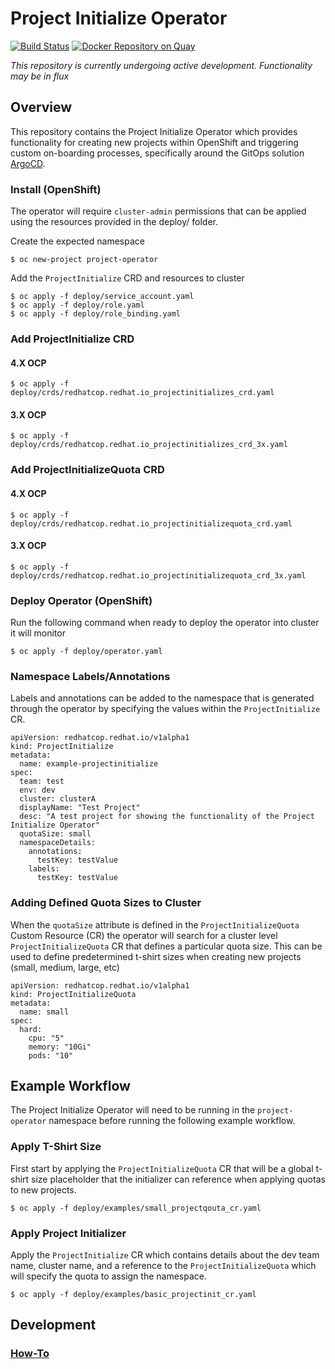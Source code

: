 Project Initialize Operator
========================================

[![Build Status](https://github.com/redhat-cop/project-initialize-operator/workflows/project-initialize-operator/badge.svg?branch=master)](https://github.com/redhat-cop/project-initialize-operator/actions?workflow=project-initialize-operator)
 [![Docker Repository on Quay](https://quay.io/repository/redhat-cop/project-initialize-operator/status "Docker Repository on Quay")](https://quay.io/repository/redhat-cop/project-initialize-operator)

_This repository is currently undergoing active development. Functionality may be in flux_

## Overview
This repository contains the Project Initialize Operator which provides functionality for creating new projects within OpenShift and triggering custom on-boarding processes, specifically around the GitOps solution [ArgoCD](https://argoproj.github.io/argo-cd/).


### Install (OpenShift)
The operator will require `cluster-admin` permissions that can be applied using the resources provided in the deploy/ folder.

Create the expected namespace
```
$ oc new-project project-operator
```

Add the `ProjectInitialize` CRD and resources to cluster
```
$ oc apply -f deploy/service_account.yaml
$ oc apply -f deploy/role.yaml
$ oc apply -f deploy/role_binding.yaml
```

### Add ProjectInitialize CRD
#### 4.X OCP
```
$ oc apply -f deploy/crds/redhatcop.redhat.io_projectinitializes_crd.yaml
```
#### 3.X OCP
```
$ oc apply -f deploy/crds/redhatcop.redhat.io_projectinitializes_crd_3x.yaml
```

### Add ProjectInitializeQuota CRD
#### 4.X OCP
```
$ oc apply -f deploy/crds/redhatcop.redhat.io_projectinitializequota_crd.yaml
```
#### 3.X OCP
```
$ oc apply -f deploy/crds/redhatcop.redhat.io_projectinitializequota_crd_3x.yaml
```
### Deploy Operator (OpenShift)
Run the following command when ready to deploy the operator into cluster it will monitor

```
$ oc apply -f deploy/operator.yaml
```

### Namespace Labels/Annotations
Labels and annotations can be added to the namespace that is generated through the operator by specifying the values within the `ProjectInitialize` CR.

```
apiVersion: redhatcop.redhat.io/v1alpha1
kind: ProjectInitialize
metadata:
  name: example-projectinitialize
spec:
  team: test
  env: dev
  cluster: clusterA
  displayName: "Test Project"
  desc: "A test project for showing the functionality of the Project Initialize Operator"
  quotaSize: small
  namespaceDetails:
    annotations:
      testKey: testValue
    labels:
      testKey: testValue
```

### Adding Defined Quota Sizes to Cluster
When the `quotaSize` attribute is defined in the `ProjectInitializeQuota` Custom Resource (CR) the operator will search for a cluster level `ProjectInitializeQuota` CR that defines a particular quota size. This can be used to define predetermined t-shirt sizes when creating new projects (small, medium, large, etc)

```
apiVersion: redhatcop.redhat.io/v1alpha1
kind: ProjectInitializeQuota
metadata:
  name: small
spec:
  hard:
    cpu: "5"
    memory: "10Gi"
    pods: "10"
```


## Example Workflow
The Project Initialize Operator will need to be running in the `project-operator` namespace before running the following example workflow.


### Apply T-Shirt Size
First start by applying the `ProjectInitializeQuota` CR that will be a global t-shirt size placeholder that the  initializer can reference when applying quotas to new projects.
```
$ oc apply -f deploy/examples/small_projectqouta_cr.yaml
```

### Apply Project Initializer
Apply the `ProjectInitialize` CR which contains details about the dev team name, cluster name, and a reference to the `ProjectInitializeQuota` which will specify the quota to assign the namespace. 
```
$ oc apply -f deploy/examples/basic_projectinit_cr.yaml
```

## Development
### [How-To](docs/development.md)
